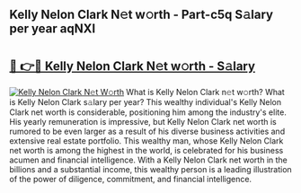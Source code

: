 ## Kelly Nelon Clark N𝚎t w𝚘rth - Part-c5q S𝚊lary per year aqNXI

# <h2><a href="http://gc4sldc.nevu.top/?p=Kelly+Nelon+Clark">🔗 👉🔴 Kelly Nelon Clark N𝚎t w𝚘rth - S𝚊lary</a></h2>

[![Kelly Nelon Clark N𝚎t W𝚘rth](https://i.imgur.com/Oavwk0R.jpeg)](http://gc4sldc.nevu.top/?p=Kelly+Nelon+Clark)
What is Kelly Nelon Clark n𝚎t w𝚘rth? What is Kelly Nelon Clark s𝚊lary per year?
This wealthy individual's Kelly Nelon Clark net worth is considerable, positioning him among the industry's elite. His yearly remuneration is impressive, but Kelly Nelon Clark net worth is rumored to be even larger as a result of his diverse business activities and extensive real estate portfolio. This wealthy man, whose Kelly Nelon Clark net worth is among the highest in the world, is celebrated for his business acumen and financial intelligence. With a Kelly Nelon Clark net worth in the billions and a substantial income, this wealthy person is a leading illustration of the power of diligence, commitment, and financial intelligence.
